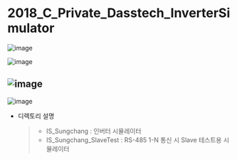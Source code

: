 # 2018_C_Private_Dasstech_InverterSimulator

  ![image](https://user-images.githubusercontent.com/43790820/131088133-b6b13dba-85b4-49c1-b8c9-228929c29a13.png)
  
  
  ![image](https://user-images.githubusercontent.com/43790820/131274078-273d3cc9-0816-42d2-b19a-21250842623b.png)
  
  
  ![image](https://user-images.githubusercontent.com/43790820/131274208-eb2487c8-307a-49a7-8b7a-9599dea7eac8.png)
  ---
  
  ![image](https://user-images.githubusercontent.com/43790820/131274333-d5b3e69d-2521-465d-b0d9-1f607ea9dbc6.png)


- 디렉토리 설명
  > - IS_Sungchang : 인버터 시뮬레이터
  > - IS_Sungchang_SlaveTest : RS-485 1-N 통신 시 Slave 테스트용 시뮬레이터


